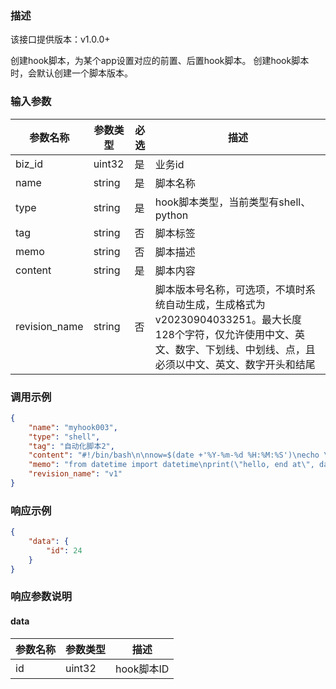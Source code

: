 ### 描述

该接口提供版本：v1.0.0+

创建hook脚本，为某个app设置对应的前置、后置hook脚本。
创建hook脚本时，会默认创建一个脚本版本。

### 输入参数

| 参数名称     | 参数类型     | 必选   | 描述                                  |
| ------------ | ------------ | ------ |-------------------------------------|
| biz_id       | uint32   | 是   | 业务id                                |
| name         | string   | 是   | 脚本名称                              |
| type         | string   | 是   | hook脚本类型，当前类型有shell、python |
| tag          | string   | 否   | 脚本标签                              |
| memo         | string   | 否   | 脚本描述                              |
| content      | string   | 是   | 脚本内容                              |
| revision_name     | string   | 否   | 脚本版本号名称，可选项，不填时系统自动生成，生成格式为v20230904033251。最大长度128个字符，仅允许使用中文、英文、数字、下划线、中划线、点，且必须以中文、英文、数字开头和结尾 |

### 调用示例

```json
{
    "name": "myhook003",
    "type": "shell",
    "tag": "自动化脚本2",
    "content": "#!/bin/bash\n\nnow=$(date +'%Y-%m-%d %H:%M:%S')\necho \"hello, start at $now\"\n",
    "memo": "from datetime import datetime\nprint(\"hello, end at\", datetime.now())\n",
    "revision_name": "v1"
}
```

### 响应示例

```json
{
    "data": {
        "id": 24
    }
}
```

### 响应参数说明

#### data

| 参数名称     | 参数类型   | 描述                           |
| ------------ | ---------- | ------------------------------ |
|      id        |      uint32      |            hook脚本ID            |

